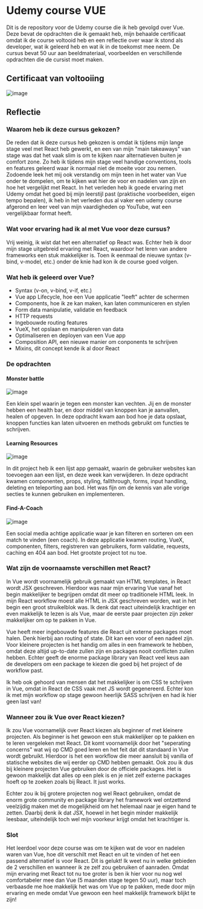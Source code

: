# Udemy course VUE

Dit is de repository voor de Udemy course die ik heb gevolgd over Vue. Deze bevat de opdrachten die ik gemaakt heb, mijn behaalde certificaat omdat ik de course voltooid heb en een reflectie over waar ik stond als developer, wat ik geleerd heb en wat ik in de toekomst mee neem. De cursus bevat 50 uur aan beeldmateriaal, voorbeelden en verschillende opdrachten die de cursist moet maken.

## Certificaat van voltooiing

![image](https://user-images.githubusercontent.com/43436118/112456127-b947de00-8d5a-11eb-8a6a-78f8f7d0b2a2.png)

## Reflectie

### Waarom heb ik deze cursus gekozen?
De reden dat ik deze cursus heb gekozen is omdat ik tijdens mijn lange stage veel met React heb gewerkt, en een van mijn "main takeaways" van stage was dat het vaak slim is om te kijken naar alternatieven buiten je comfort zone. Zo heb ik tijdens mijn stage veel handige conventions, tools en features geleerd waar ik normaal niet de moeite voor zou nemen. Zodoende leek het mij ook verstandig om mijn teen in het water van Vue onder te dompelen, om te kijken wat hier de voor en nadelen van zijn en hoe het vergelijkt met React. In het verleden heb ik goede ervaring met Udemy omdat het goed bij mijn leerstijl past (praktische voorbeelden, eigen tempo bepalen), ik heb in het verleden dus al vaker een udemy course afgerond en leer veel van mijn vaardigheden op YouTube, wat een vergelijkbaar format heeft.

### Wat voor ervaring had ik al met Vue voor deze cursus?
Vrij weinig, ik wist dat het een alternatief op React was. Echter heb ik door mijn stage uitgebreid ervaring met React, waardoor het leren van andere frameworks een stuk makkelijker is. Toen ik eenmaal de nieuwe syntax (v-bind, v-model, etc.) onder de knie had kon ik de course goed volgen. 

### Wat heb ik geleerd over Vue?
* Syntax (v-on, v-bind, v-if, etc.)
* Vue app Lifecycle, hoe een Vue applicatie "leeft" achter de schermen
* Components, hoe ik ze kan maken, kan laten communiceren en stylen
* Form data manipulatie, validatie en feedback
* HTTP requests
* Ingebouwde routing features
* VueX, het opslaan en manipuleren van data
* Optimaliseren en deployen van een Vue app
* Composition API, een nieuwe manier om conponents te schrijven
* Mixins, dit concept kende ik al door React

### De opdrachten
#### Monster battle
![image](https://user-images.githubusercontent.com/43436118/112469402-bbfdff80-8d69-11eb-8328-1698cd84be96.png)

Een klein spel waarin je tegen een monster kan vechten. Jij en de monster hebben een health bar, en door middel van knoppen kan je aanvallen, healen of opgeven. In deze opdracht kwam aan bod hoe je data opslaat, knoppen functies kan laten uitvoeren en methods gebruikt om functies te schrijven.

#### Learning Resources
![image](https://user-images.githubusercontent.com/43436118/112470760-54e14a80-8d6b-11eb-906e-2f1f886be754.png)

In dit project heb ik een lijst app gemaakt, waarin de gebruiker websites kan toevoegen aan een lijst, en deze week kan verwijderen. In deze opdracht kwamen componenten, props, styling, fallthrough, forms, input handling, deleting en teleporting aan bod. Het was fijn om de kennis van alle vorige secties te kunnen gebruiken en implementeren.

#### Find-A-Coach
![image](https://user-images.githubusercontent.com/43436118/112471772-96bec080-8d6c-11eb-9062-b12949094968.png)

Een social media achtige applicatie waar je kan filteren en sorteren om een match te vinden (een coach).
In deze applicatie kwamen routing, VueX, componenten, filters, registreren van gebruikers, form validatie, requests, caching en 404 aan bod. Het grootste project tot nu toe.

### Wat zijn de voornaamste verschillen met React?
In Vue wordt voornamelijk gebruik gemaakt van HTML templates, in React wordt JSX geschreven. Hierdoor was naar mijn ervaring Vue vanaf het begin makkelijker te begrijpen omdat dit meer op traditionele HTML leek. In mijn React workflow moest alle HTML in JSX geschreven worden, wat in het begin een groot struikelblok was. Ik denk dat react uiteindelijk krachtiger en even makkelijk te lezen is als Vue, maar de eerste paar projecten zijn zeker makkelijker om op te pakken in Vue.

Vue heeft meer ingebouwde features die React uit externe packages moet halen. Denk hierbij aan routing of state. Dit kan een voor of een nadeel zijn. Voor kleinere projecten is het handig om alles in een framework te hebben, omdat deze altijd up-to-date zullen zijn en packages nooit conflicten zullen hebben. Echter geeft de enorme package library van React veel keus aan de developers om een package te kiezen die goed bij het project of de workflow past.

Ik heb ook gehoord van mensen dat het makkelijker is om CSS te schrijven in Vue, omdat in React de CSS vaak met JS wordt gegenereerd. Echter kon ik met mijn workflow op stage gewoon heerlijk SASS schrijven en had ik hier geen last van!

### Wanneer zou ik Vue over React kiezen?
Ik zou Vue voornamelijk over React kiezen als beginner of met kleinere projecten. Als beginner is het gewoon een stuk makkelijker op te pakken en te leren vergeleken met React. Dit komt voornamelijk door het "seperating concerns" wat wij op CMD goed leren en het feit dat dit standaard in Vue wordt gebruikt. Hierdoor is het een workflow die meer aansluit bij vanilla of statische websites die wij eerder op CMD hebben gemaakt. Ook zou ik dus bij kleinere projecten Vue gebruiken door de officiele packages. Het is gewoon makkelijk dat alles op een plek is en je niet zelf externe packages hoeft op te zoeken zoals bij React. It just works.

Echter zou ik bij grotere projecten nog wel React gebruiken, omdat de enorm grote community en package library het framework wel ontzettend veelzijdig maken met de mogelijkheid om het helemaal naar je eigen hand te zetten. Daarbij denk ik dat JSX, hoewel  in het begin minder makkelijk leesbaar, uiteindelijk toch wel mijn voorkeur krijgt omdat het krachtiger is.

### Slot
Het leerdoel voor deze course was om te kijken wat de voor en nadelen waren van Vue, hoe dit verschilt met React en uit te vinden of het een passend alternatief is voor React. Dit is gelukt! Ik weet nu in welke gebieden de 2 verschillen en wanneer ik ze zelf zou gebruiken of aanraden. Omdat mijn ervaring met React tot nu toe groter is ben ik hier voor nu nog wel comfortabeler mee dan Vue (5 maanden stage tegen 50 uur), maar toch verbaasde me hoe makkelijk het was om Vue op te pakken, mede door mijn ervaring en mede omdat Vue gewoon een heel makkelijk framework blijkt te zijn!
